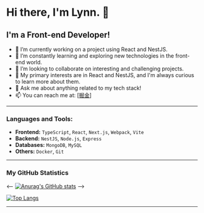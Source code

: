 # Hi there, I'm Lynn. 👋

## I'm a Front-end Developer!

- 🔭 I’m currently working on a project using React and NestJS.
- 🌱 I’m constantly learning and exploring new technologies in the front-end world.
- 👯 I’m looking to collaborate on interesting and challenging projects.
- 🤔 My primary interests are in React and NestJS, and I'm always curious to learn more about them.
- 💬 Ask me about anything related to my tech stack!
- 📫 You can reach me at: [[掘金](https://juejin.cn/user/1063982988793629)]

---

### Languages and Tools:

- **Frontend:** `TypeScript`, `React`, `Next.js`, `Webpack`, `Vite`
- **Backend:** `NestJS`, `Node.js`, `Express`
- **Databases:** `MongoDB`, `MySQL`
- **Others:** `Docker`, `Git`

---

### My GitHub Statistics

<-- [![Anurag's GitHub stats](https://github-readme-stats.vercel.app/api?username=Lin-PQ&show_icons=true&theme=dark)](https://github.com/anuraghazra/github-readme-stats) -->

[![Top Langs](https://github-readme-stats.vercel.app/api/top-langs/?username=Lin-PQ&layout=compact&theme=dark)](https://github.com/anuraghazra/github-readme-stats)

---
